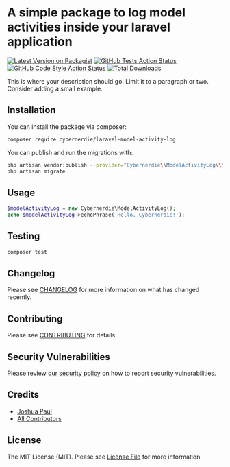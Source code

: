 # A simple package to log model activities inside your laravel application

[![Latest Version on Packagist](https://img.shields.io/packagist/v/cybernerdie/laravel-model-activity-log.svg?style=flat-square)](https://packagist.org/packages/cybernerdie/laravel-model-activity-log)
[![GitHub Tests Action Status](https://img.shields.io/github/workflow/status/cybernerdie/laravel-model-activity-log/run-tests?label=tests)](https://github.com/cybernerdie/laravel-model-activity-log/actions?query=workflow%3Arun-tests+branch%3Amain)
[![GitHub Code Style Action Status](https://img.shields.io/github/workflow/status/cybernerdie/laravel-model-activity-log/Fix%20PHP%20code%20style%20issues?label=code%20style)](https://github.com/cybernerdie/laravel-model-activity-log/actions?query=workflow%3A"Fix+PHP+code+style+issues"+branch%3Amain)
[![Total Downloads](https://img.shields.io/packagist/dt/cybernerdie/laravel-model-activity-log.svg?style=flat-square)](https://packagist.org/packages/cybernerdie/laravel-model-activity-log)

This is where your description should go. Limit it to a paragraph or two. Consider adding a small example.

## Installation

You can install the package via composer:

```bash
composer require cybernerdie/laravel-model-activity-log
```

You can publish and run the migrations with:

```bash
php artisan vendor:publish --provider="Cybernerdie\\ModelActivityLog\\ModelActivityLogServiceProvider"
php artisan migrate
```

## Usage

```php
$modelActivityLog = new Cybernerdie\ModelActivityLog();
echo $modelActivityLog->echoPhrase('Hello, Cybernerdie!');
```

## Testing

```bash
composer test
```

## Changelog

Please see [CHANGELOG](CHANGELOG.md) for more information on what has changed recently.

## Contributing

Please see [CONTRIBUTING](CONTRIBUTING.md) for details.

## Security Vulnerabilities

Please review [our security policy](../../security/policy) on how to report security vulnerabilities.

## Credits

- [Joshua Paul](https://github.com/cybernerdie)
- [All Contributors](../../contributors)

## License

The MIT License (MIT). Please see [License File](LICENSE.md) for more information.
